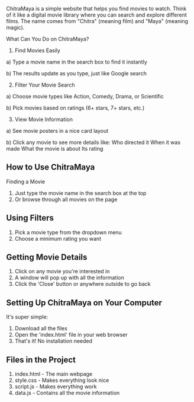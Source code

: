 ChitraMaya is a simple website that helps you find movies to watch. 
Think of it like a digital movie library where you can search and explore different films. 
The name comes from "Chitra" (meaning film) and "Maya" (meaning magic).

What Can You Do on ChitraMaya?

1. Find Movies Easily
   
a) Type a movie name in the search box to find it instantly

b) The results update as you type, just like Google search



2. Filter Your Movie Search
   
a) Choose movie types like Action, Comedy, Drama, or Scientific

b) Pick movies based on ratings (6+ stars, 7+ stars, etc.)



3. View Movie Information
   
a) See movie posters in a nice card layout

b) Click any movie to see more details like:
         Who directed it
         When it was made
         What the movie is about
         Its rating

## How to Use ChitraMaya

Finding a Movie
1) Just type the movie name in the search box at the top
2) Or browse through all movies on the page


## Using Filters

1) Pick a movie type from the dropdown menu
2) Choose a minimum rating you want


## Getting Movie Details

1) Click on any movie you're interested in
2) A window will pop up with all the information
3) Click the 'Close' button or anywhere outside to go back



## Setting Up ChitraMaya on Your Computer

It's super simple:
1) Download all the files
2) Open the 'index.html' file in your web browser
3) That's it! No installation needed

## Files in the Project

1) index.html - The main webpage
2) style.css - Makes everything look nice
3) script.js - Makes everything work
4) data.js - Contains all the movie information

